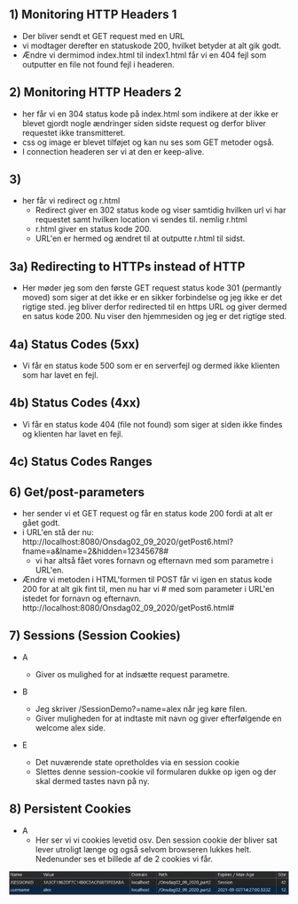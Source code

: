 ## 1) Monitoring HTTP Headers 1
- Der bliver sendt et GET request med en URL
- vi modtager derefter en statuskode 200, hvilket betyder at alt gik godt.
- Ændre vi dermimod index.html til index1.html får vi en 404 fejl som outputter en file not found fejl i headeren.
  
## 2) Monitoring HTTP Headers 2
- her får vi en 304 status kode på index.html som indikere at der ikke er blevet gjordt nogle ændringer siden sidste request og derfor bliver requestet ikke transmitteret.
- css og image er blevet tilføjet og kan nu ses som GET metoder også.
- I connection headeren ser vi at den er keep-alive.

## 3) 
- her får vi redirect og r.html
  - Redirect giver en 302 status kode og viser samtidig hvilken url vi har requestet samt hvilken location vi sendes til. nemlig r.html
  - r.html giver en status kode 200.
  - URL'en er hermed og ændret til at outputte r.html til sidst.

## 3a) Redirecting to HTTPs instead of HTTP
- Her møder jeg som den første GET request status kode 301 (permantly moved) som siger at det ikke er en sikker forbindelse og jeg ikke er det rigtige sted. jeg bliver derfor redirected til en https URL og giver dermed en satus kode 200. Nu viser den hjemmesiden og jeg er det rigtige sted.

## 4a) Status Codes (5xx)
- Vi får en status kode 500 som er en serverfejl og dermed ikke klienten som har lavet en fejl.

## 4b) Status Codes (4xx)
- Vi får en status kode 404 (file not found) som siger at siden ikke findes og klienten har lavet en fejl.

## 4c) Status Codes Ranges


## 6) Get/post-parameters
- her sender vi et GET request og får en status kode 200 fordi at alt er gået godt. 
- i URL'en stå der nu: http://localhost:8080/Onsdag02_09_2020/getPost6.html?fname=a&lname=2&hidden=12345678#
  - vi har altså fået vores fornavn og efternavn med som parametre i URL'en.
- Ændre vi metoden i HTML'formen til POST får vi igen en status kode 200 for at alt gik fint til, men nu har vi # med som parameter i URL'en istedet for fornavn og efternavn.
http://localhost:8080/Onsdag02_09_2020/getPost6.html#
  
## 7) Sessions (Session Cookies)
- A
  - Giver os mulighed for at indsætte request parametre.

- B
  - Jeg skriver /SessionDemo?=name=alex når jeg køre filen.
  - Giver muligheden for at indtaste mit navn og giver efterfølgende en welcome alex side.

- E
  - Det nuværende state opretholdes via en session cookie
  - Slettes denne session-cookie vil formularen dukke op igen og der skal dermed tastes navn på ny.

## 8) Persistent Cookies
- A
  - Her ser vi vi cookies levetid osv. Den session cookie der bliver sat lever utroligt længe og også selvom browseren lukkes helt.
  Nedenunder ses et billede af de 2 cookies vi får.
<img src="Annotation 2020-09-02 165142.png">
  
